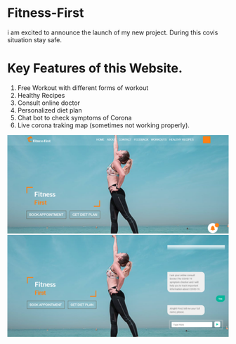 # Fitness-First
i am excited to announce the launch of my new project.
During this covis situation  stay safe.

# Key Features  of this Website.
1. Free Workout with different  forms of workout 
2. Healthy  Recipes
3. Consult online doctor
4. Personalized diet plan
5. Chat bot to check symptoms of Corona
6. Live   corona traking map (sometimes not working properly).

![image](images/homepage.png)
![image](images/chat.png)

